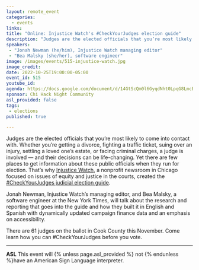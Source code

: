 ```yaml
---
layout: remote_event
categories:
  - events
links: 
title: "Online: Injustice Watch's #CheckYourJudges election guide"
description: "Judges are the elected officials that you’re most likely to come into contact with. Whether you’re getting a divorce, fighting a traffic ticket, suing over an injury, settling a loved one’s estate, or facing criminal charges, a judge is involved — and their decisions can be life-changing. Yet there are few places to get information about these public officials when they run for election. That’s why Injustice Watch, a nonprofit newsroom in Chicago focused on issues of equity and justice in the courts, created the #CheckYourJudges judicial election guide. Jonah Newman, Injustice Watch’s managing editor, and Bea Malsky, a software engineer at the New York Times, will talk about the research and reporting that goes into the guide."
speakers:
 - "Jonah Newman (he/him), Injustice Watch managing editor"
 - "Bea Malsky (she/her), software engineer"
image: /images/events/515-injustice-watch.jpg
image_credit:
date: 2022-10-25T19:00:00-05:00
event_id: 515
youtube_id: 
agenda: https://docs.google.com/document/d/14GtScQm0l6GyqdNht0LpqG8LmcEF7i3COjNJ06PaTj8/edit#
sponsor: Chi Hack Night Community
asl_provided: false
tags: 
 - elections
published: true

---
```


Judges are the elected officials that you’re most likely to come into contact with. Whether you’re getting a divorce, fighting a traffic ticket, suing over an injury, settling a loved one’s estate, or facing criminal charges, a judge is involved — and their decisions can be life-changing. Yet there are few places to get information about these public officials when they run for election. That’s why [Injustice Watch](https://www.injusticewatch.org/), a nonprofit newsroom in Chicago focused on issues of equity and justice in the courts, created the [#CheckYourJudges judicial election guide](https://www.injusticewatch.org/interactives/judicial-election-guide/2022-general/en/).

Jonah Newman, Injustice Watch’s managing editor, and Bea Malsky, a software engineer at the New York Times, will talk about the research and reporting that goes into the guide and how they built it in English and Spanish with dynamically updated campaign finance data and an emphasis on accessibility.

There are 61 judges on the ballot in Cook County this November. Come learn how you can #CheckYourJudges before you vote.


---

**ASL** This event will {% unless page.asl_provided %} not {% endunless %}have an American Sign Language interpreter.
